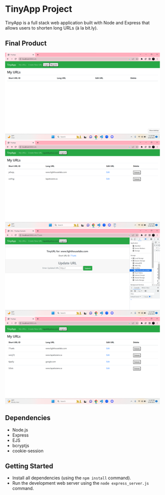 # TinyApp Project

TinyApp is a full stack web application built with Node and Express that allows users to shorten long URLs (à la bit.ly).

## Final Product

!["screenshot of homepage"](./docs/homepage.png)
!["screenshot of homepage when logged in"](./docs/urls-main.png)
!["screenshot of page where you can edit long URL"](./docs/shortenURL.png)
!["screenshot page where all the URLS of a user are stored in that session"](./docs/URLsDatabase.png)

## Dependencies

- Node.js
- Express
- EJS
- bcryptjs
- cookie-session

## Getting Started

- Install all dependencies (using the `npm install` command).
- Run the development web server using the `node express_server.js` command.

[def]: "docs/urls-main.png"